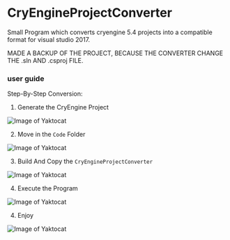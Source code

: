 # CryEngineProjectConverter

Small Program which converts cryengine 5.4 projects into a compatible format for visual studio 2017.

MADE A BACKUP OF THE PROJECT, BECAUSE THE CONVERTER CHANGE THE .sln AND .csproj FILE.

### user guide

Step-By-Step Conversion:

1. Generate the CryEngine Project

![Image of Yaktocat](https://i.imgur.com/WzGdKPk.gif)

2. Move in the `Code` Folder

![Image of Yaktocat](https://i.imgur.com/hNmu8cY.gif)

3. Build And Copy the `CryEngineProjectConverter`

![Image of Yaktocat](https://i.imgur.com/ACx57gu.gif)

4. Execute the Program

![Image of Yaktocat](https://i.imgur.com/RiWk9wc.gif)

4. Enjoy

![Image of Yaktocat](https://i.imgur.com/6NHs8GQ.png)
